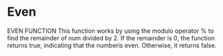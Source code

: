 # Even
EVEN FUNCTION
This function works by using the modulo operator % to find the remainder of num divided by 2. If the remainder is 0, the function returns true, indicating that the numberis even. 
Otherwise, it returns false.
